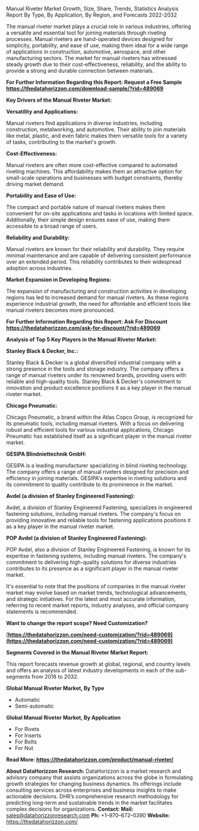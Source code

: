 ﻿Manual Riveter Market Growth, Size, Share, Trends, Statistics Analysis Report By Type, By Application, By Region, and Forecasts 2022-2032

The manual riveter market plays a crucial role in various industries, offering a versatile and essential tool for joining materials through riveting processes. Manual riveters are hand-operated devices designed for simplicity, portability, and ease of use, making them ideal for a wide range of applications in construction, automotive, aerospace, and other manufacturing sectors. The market for manual riveters has witnessed steady growth due to their cost-effectiveness, reliability, and the ability to provide a strong and durable connection between materials.

**For Further Information Regarding this Report: Request a Free Sample<https://thedatahorizzon.com/download-sample/?rid=489069>** 

**Key Drivers of the Manual Riveter Market:**

**Versatility and Applications:**

Manual riveters find applications in diverse industries, including construction, metalworking, and automotive. Their ability to join materials like metal, plastic, and even fabric makes them versatile tools for a variety of tasks, contributing to the market's growth.

**Cost-Effectiveness:**

Manual riveters are often more cost-effective compared to automated riveting machines. This affordability makes them an attractive option for small-scale operations and businesses with budget constraints, thereby driving market demand.

**Portability and Ease of Use:**

The compact and portable nature of manual riveters makes them convenient for on-site applications and tasks in locations with limited space. Additionally, their simple design ensures ease of use, making them accessible to a broad range of users.

**Reliability and Durability:**

Manual riveters are known for their reliability and durability. They require minimal maintenance and are capable of delivering consistent performance over an extended period. This reliability contributes to their widespread adoption across industries.

**Market Expansion in Developing Regions:**

The expansion of manufacturing and construction activities in developing regions has led to increased demand for manual riveters. As these regions experience industrial growth, the need for affordable and efficient tools like manual riveters becomes more pronounced.

**For Further Information Regarding this Report: Ask For Discount <https://thedatahorizzon.com/ask-for-discount/?rid=489069>** 

**Analysis of Top 5 Key Players in the Manual Riveter Market:**

**Stanley Black & Decker, Inc.:**

Stanley Black & Decker is a global diversified industrial company with a strong presence in the tools and storage industry. The company offers a range of manual riveters under its renowned brands, providing users with reliable and high-quality tools. Stanley Black & Decker's commitment to innovation and product excellence positions it as a key player in the manual riveter market.

**Chicago Pneumatic:**

Chicago Pneumatic, a brand within the Atlas Copco Group, is recognized for its pneumatic tools, including manual riveters. With a focus on delivering robust and efficient tools for various industrial applications, Chicago Pneumatic has established itself as a significant player in the manual riveter market.

**GESIPA Blindniettechnik GmbH:**

GESIPA is a leading manufacturer specializing in blind riveting technology. The company offers a range of manual riveters designed for precision and efficiency in joining materials. GESIPA's expertise in riveting solutions and its commitment to quality contribute to its prominence in the market.

**Avdel (a division of Stanley Engineered Fastening):**

Avdel, a division of Stanley Engineered Fastening, specializes in engineered fastening solutions, including manual riveters. The company's focus on providing innovative and reliable tools for fastening applications positions it as a key player in the manual riveter market.

**POP Avdel (a division of Stanley Engineered Fastening):**

POP Avdel, also a division of Stanley Engineered Fastening, is known for its expertise in fastening systems, including manual riveters. The company's commitment to delivering high-quality solutions for diverse industries contributes to its presence as a significant player in the manual riveter market.

It's essential to note that the positions of companies in the manual riveter market may evolve based on market trends, technological advancements, and strategic initiatives. For the latest and most accurate information, referring to recent market reports, industry analyses, and official company statements is recommended.

**Want to change the report scope? Need Customization?**

[**https://thedatahorizzon.com/need-customization/?rid=489069](https://thedatahorizzon.com/need-customization/?rid=489069)** 

**Segments Covered in the Manual Riveter Market Report:**

This report forecasts revenue growth at global, regional, and country levels and offers an analysis of latest industry developments in each of the sub-segments from 2018 to 2032.

**Global Manual Riveter Market, By Type**

- Automatic
- Semi-automatic

**Global Manual Riveter Market, By Application**

- For Rivets
- For Inserts
- For Bolts
- For Nut

**Read More: <https://thedatahorizzon.com/product/manual-riveter/>** 

**About DataHorizzon Research:**DataHorizzon is a market research and advisory company that assists organizations across the globe in formulating growth strategies for changing business dynamics. Its offerings include consulting services across enterprises and business insights to make actionable decisions. DHR’s comprehensive research methodology for predicting long-term and sustainable trends in the market facilitates complex decisions for organizations.**Contact:Mail:** <sales@datahorizzonresearch.com> **Ph:** +1–970–672–0390**Website:** <https://thedatahorizzon.com/> 
